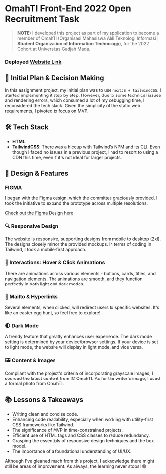 
# OmahTI Front-End 2022 Open Recruitment Task
> **NOTE:**
>  I developed this project as part of my application to become a member of OmahTI (Organisasi Mahasiswa Ahli Teknologi Informasi | **Student Organization of Information Technology**), for the 2022 Cohort at Universitas Gadjah Mada.

### Deployed [Website Link](https://ramzy-fe.netlify.app/)


## 🚧 Initial Plan & Decision Making

In this assignment project, my initial plan was to use `nextJS + tailwindCSS`. I started implementing it step by step. However, due to some technical issues and rendering errors, which consumed a lot of my debugging time, I reconsidered the tech stack. Given the simplicity of the static web requirements, I pivoted to focus on MVP.

## 🛠️ Tech Stack

- **HTML**
- **TailwindCSS**: There was a hiccup with Tailwind's NPM and its CLI. Even though I faced no issues in a previous project, I had to resort to using a CDN this time, even if it's not ideal for larger projects.

## 🎨 Design & Features

### FIGMA

I began with the Figma design, which the committee graciously provided. I took the initiative to expand the prototype across multiple resolutions.

[Check out the Figma Design here](https://s.id/figma-fe)

### 🔍 Responsive Design

The website is responsive, supporting designs from mobile to desktop (2xl). The designs closely mirror the provided mockups. In terms of coding in Tailwind, I took a mobile-first approach.

### 🎈 Interactions: Hover & Click Animations

There are animations across various elements - buttons, cards, titles, and navigation elements. The animations are smooth, and they function perfectly in both light and dark modes.

### 💌 Mailto & Hyperlinks

Several elements, when clicked, will redirect users to specific websites. It's like an easter egg hunt, so feel free to explore!

### 🌓 Dark Mode

A trendy feature that greatly enhances user experience. The dark mode setting is determined by your device/browser settings. If your device is set to light mode, the website will display in light mode, and vice versa.

### 🖼️ Content & Images

Compliant with the project's criteria of incorporating grayscale images, I sourced the latest content from IG OmahTI. As for the writer's image, I used a formal photo from OmahTI.



## 📚 Lessons & Takeaways

- Writing clean and concise code.
- Enhancing code readability, especially when working with utility-first CSS frameworks like Tailwind.
- The significance of MVP in time-constrained projects.
- Efficient use of HTML tags and CSS classes to reduce redundancy.
- Grasping the essentials of responsive design techniques and the box model.
- The importance of a foundational understanding of UI/UX.

Although I've gleaned much from this project, I acknowledge there might still be areas of improvement. As always, the learning never stops! 😄

